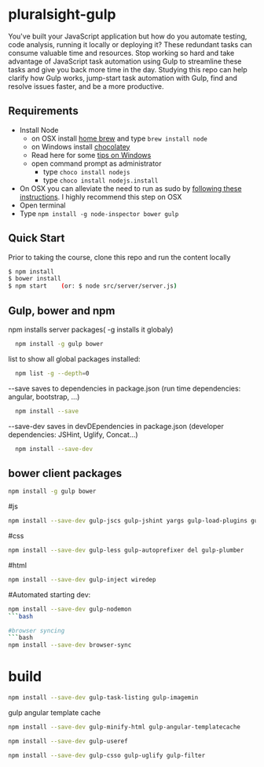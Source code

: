 # pluralsight-gulp
You've built your JavaScript application but how do you automate testing, code analysis, running it locally or deploying it? These redundant tasks can consume valuable time and resources. Stop working so hard and take advantage of JavaScript task automation using Gulp to streamline these tasks and give you back more time in the day. Studying this repo can help clarify how Gulp works, jump-start task automation with Gulp, find and resolve issues faster, and be a more productive.

## Requirements

- Install Node
	- on OSX install [home brew](http://brew.sh/) and type `brew install node`
	- on Windows install [chocolatey](https://chocolatey.org/) 
    - Read here for some [tips on Windows](http://jpapa.me/winnode)
    - open command prompt as administrator
        - type `choco install nodejs`
        - type `choco install nodejs.install`
- On OSX you can alleviate the need to run as sudo by [following these instructions](http://jpapa.me/nomoresudo). I highly recommend this step on OSX
- Open terminal
- Type `npm install -g node-inspector bower gulp`

## Quick Start
Prior to taking the course, clone this repo and run the content locally
```bash
$ npm install
$ bower install
$ npm start    (or: $ node src/server/server.js)
```
## Gulp, bower and npm

npm installs server packages( -g installs it globaly)
```bash
  npm install -g gulp bower
```
 list to show all global packages installed:
```bash
  npm list -g --depth=0 
```
--save saves to dependencies in package.json (run time dependencies: angular, bootstrap, ...)
```bash
  npm install --save
```
--save-dev saves in devDEpendencies in package.json (developer dependencies: JSHint, Uglify, Concat...)
```bash
  npm install --save-dev
```
## bower client packages

```bash
npm install -g gulp bower
```
#js
```bash
npm install --save-dev gulp-jscs gulp-jshint yargs gulp-load-plugins gulp-if gulp-print gulp-util jshint-stylish 
```
#css
```bash
npm install --save-dev gulp-less gulp-autoprefixer del gulp-plumber
```
#html
```bash
npm install --save-dev gulp-inject wiredep
```
#Automated starting dev:
```bash
npm install --save-dev gulp-nodemon
```bash

#browser syncing
```bash
npm install --save-dev browser-sync
```


# build

```bash
npm install --save-dev gulp-task-listing gulp-imagemin
```

gulp angular template cache
```bash
npm install --save-dev gulp-minify-html gulp-angular-templatecache
```


```bash
npm install --save-dev gulp-useref
```

```bash
npm install --save-dev gulp-csso gulp-uglify gulp-filter
```